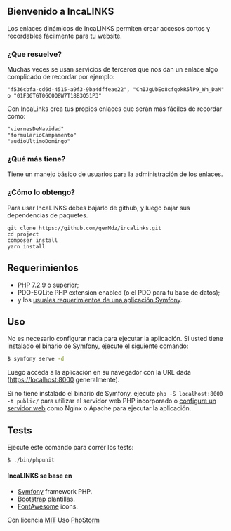 ## Bienvenido a IncaLINKS

Los enlaces dinámicos de IncaLINKS permiten crear accesos cortos y recordables fácilmente
para tu website.


### ¿Que resuelve?

Muchas veces se usan servicios de terceros que nos dan un enlace algo complicado de recordar
por ejemplo: 
```
"f536cbfa-cd6d-4515-a9f3-9ba4dffeae22", "ChIJgUbEo8cfqokR5lP9_Wh_DaM" o "01F36TGT0GC0Q8W7T18B3Q51P3"
```
Con IncaLinks crea tus propios enlaces que serán más fáciles de recordar como:
```
"viernesDeNavidad"
"formularioCampamento"
"audioUltimoDomingo"
```
### ¿Qué más tiene?

Tiene un manejo básico de usuarios para la administración de los enlaces.

### ¿Cómo lo obtengo?

Para usar IncaLINKS debes bajarlo de github, y luego bajar sus dependencias de paquetes. 

```
git clone https://github.com/gerMdz/incalinks.git
cd project
composer install
yarn install 
```


Requerimientos
------------

* PHP 7.2.9 o superior;
* PDO-SQLite PHP extension enabled (o el PDO para tu base de datos);
* y los [usuales requerimientos de una aplicación Symfony][2].

Uso
-----

No es necesario configurar nada para ejecutar la aplicación. Si usted tiene instalado
el binario de [Symfony][4], ejecute el siguiente comando:

```bash
$ symfony serve -d
```

Luego acceda a la aplicación en su navegador con la URL dada (<https://localhost:8000> generalmente).

Si no tiene instalado el binario de Symfony, ejecute `php -S localhost:8000 -t public/`
para utilizar el servidor web PHP incorporado o [configure un servidor web][3] como Nginx o
Apache para ejecutar la aplicación.

Tests
-----

Ejecute este comando para correr los tests:

```bash
$ ./bin/phpunit
```


#### IncaLINKS se base en
- [Symfony][1] framework PHP.
- [Bootstrap](https://getbootstrap.com/) plantillas.
- [FontAwesome](https://fortawesome.github.io/Font-Awesome/) icons.

Con licencia [MIT](https://github.com/gerMdz/incalinks/blob/main/LICENCE)
Uso [PhpStorm][5] 


[1]: https://symfony.com
[2]: https://symfony.com/doc/current/reference/requirements.html
[3]: https://symfony.com/doc/current/cookbook/configuration/web_server_configuration.html
[4]: https://symfony.com/download
[5]: https://jb.gg/OpenSource.